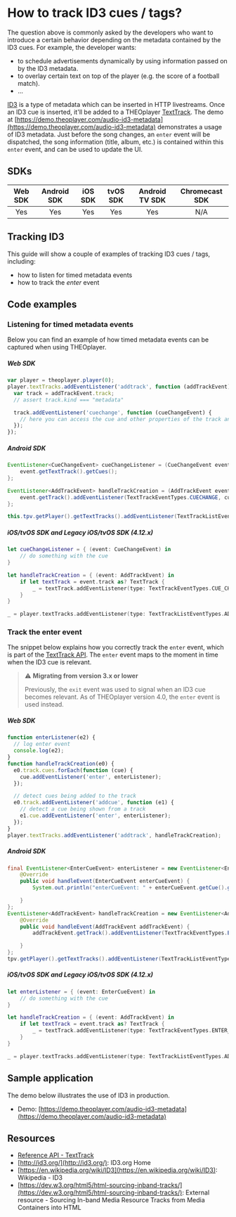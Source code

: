 # How to track ID3 cues / tags?

The question above is commonly asked by the developers who want to introduce a certain behavior depending on the metadata contained by the ID3 cues. For example, the developer wants:

- to schedule advertisements dynamically by using information passed on by the ID3 metadata.
- to overlay certain text on top of the player (e.g. the score of a football match).
- ...

[ID3](https://en.wikipedia.org/wiki/ID3) is a type of metadata which can be inserted in HTTP livestreams. Once an ID3 cue is inserted, it'll be added to a THEOplayer [TextTrack](pathname:///theoplayer/v7/api-reference/web/interfaces/TextTrack.html).
The demo at [https://demo.theoplayer.com/audio-id3-metadata](https://demo.theoplayer.com/audio-id3-metadata) demonstrates a usage of ID3 metadata. Just before the song changes, an `enter` event will be dispatched, the song information (title, album, etc.) is contained within this `enter` event, and can be used to update the UI.

## SDKs

| Web SDK | Android SDK | iOS SDK | tvOS SDK | Android TV SDK | Chromecast SDK |
| :-----: | :---------: | :-----: | :------: | :------------: | :------------: |
|   Yes   |     Yes     |   Yes   |   Yes    |      Yes       |      N/A       |

## Tracking ID3

This guide will show a couple of examples of tracking ID3 cues / tags, including:

- how to listen for timed metadata events
- how to track the _enter_ event

## Code examples

### Listening for timed metadata events

Below you can find an example of how timed metadata events can be captured when using THEOplayer.

##### Web SDK

```js
var player = theoplayer.player(0);
player.textTracks.addEventListener('addtrack', function (addTrackEvent) {
  var track = addTrackEvent.track;
  // assert track.kind === "metadata"

  track.addEventListener('cuechange', function (cueChangeEvent) {
    // here you can access the cue and other properties of the track and display the metadata to the outside
  });
});
```

##### Android SDK

```java
EventListener<CueChangeEvent> cueChangeListener = (CueChangeEvent event) -> {
    event.getTextTrack().getCues();
};

EventListener<AddTrackEvent> handleTrackCreation = (AddTrackEvent event) -> {
    event.getTrack().addEventListener(TextTrackEventTypes.CUECHANGE, cueChangeListener);
};

this.tpv.getPlayer().getTextTracks().addEventListener(TextTrackListEventTypes.ADDTRACK, handleTrackCreation);
```

##### iOS/tvOS SDK and Legacy iOS/tvOS SDK (4.12.x)

```swift
let cueChangeListener = { (event: CueChangeEvent) in
    // do something with the cue
}

let handleTrackCreation = { (event: AddTrackEvent) in
    if let textTrack = event.track as? TextTrack {
        _ = textTrack.addEventListener(type: TextTrackEventTypes.CUE_CHANGE, listener: cueChangeListener)
    }
}

_ = player.textTracks.addEventListener(type: TextTrackListEventTypes.ADD_TRACK, listener: handleTrackCreation)
```

### Track the enter event

The snippet below explains how you correctly track the `enter` event, which is part of the [TextTrack API](pathname:///theoplayer/v7/api-reference/web/interfaces/TextTrack.html). The `enter` event maps to the moment in time when the ID3 cue is relevant.

> ⚠ **Migrating from version 3.x or lower**
>
> Previously, the `exit` event was used to signal when an ID3 cue becomes relevant.
> As of THEOplayer version 4.0, the `enter` event is used instead.

##### Web SDK

```js
function enterListener(e2) {
  // log enter event
  console.log(e2);
}
function handleTrackCreation(e0) {
  e0.track.cues.forEach(function (cue) {
    cue.addEventListener('enter', enterListener);
  });

  // detect cues being added to the track
  e0.track.addEventListener('addcue', function (e1) {
    // detect a cue being shown from a track
    e1.cue.addEventListener('enter', enterListener);
  });
}
player.textTracks.addEventListener('addtrack', handleTrackCreation);
```

##### Android SDK

```java
final EventListener<EnterCueEvent> enterListener = new EventListener<EnterCueEvent>() {
    @Override
    public void handleEvent(EnterCueEvent enterCueEvent) {
        System.out.println("enterCueEvent: " + enterCueEvent.getCue().getContent());

    }
};
EventListener<AddTrackEvent> handleTrackCreation = new EventListener<AddTrackEvent>() {
    @Override
    public void handleEvent(AddTrackEvent addTrackEvent) {
        addTrackEvent.getTrack().addEventListener(TextTrackEventTypes.ENTERCUE, enterListener);

    }
};
tpv.getPlayer().getTextTracks().addEventListener(TextTrackListEventTypes.ADDTRACK, handleTrackCreation);
```

##### iOS/tvOS SDK and Legacy iOS/tvOS SDK (4.12.x)

```swift
let enterListener = { (event: EnterCueEvent) in
    // do something with the cue
}

let handleTrackCreation = { (event: AddTrackEvent) in
    if let textTrack = event.track as? TextTrack {
        _ = textTrack.addEventListener(type: TextTrackEventTypes.ENTER_CUE, listener: enterListener)
    }
}

_ = player.textTracks.addEventListener(type: TextTrackListEventTypes.ADD_TRACK, listener: handleTrackCreation)
```

## Sample application

The demo below illustrates the use of ID3 in production.

- Demo: [https://demo.theoplayer.com/audio-id3-metadata](https://demo.theoplayer.com/audio-id3-metadata)

## Resources

- [Reference API - TextTrack](pathname:///theoplayer/v7/api-reference/web/interfaces/TextTrack.html)
- [http://id3.org/](http://id3.org/): ID3.org Home
- [https://en.wikipedia.org/wiki/ID3](https://en.wikipedia.org/wiki/ID3): Wikipedia - ID3
- [https://dev.w3.org/html5/html-sourcing-inband-tracks/](https://dev.w3.org/html5/html-sourcing-inband-tracks/): External resource - Sourcing In-band Media Resource Tracks from Media Containers into HTML
